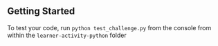  ## Getting Started
To test your code, run `python test_challenge.py` from the console from within the `learner-activity-python` folder